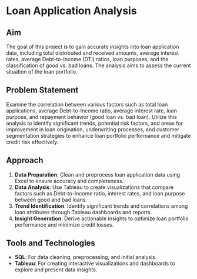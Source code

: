 # Loan Application Analysis

## Aim
The goal of this project is to gain accurate insights into loan application data, including total distributed and received amounts, average interest rates, average Debt-to-Income (DTI) ratios, loan purposes, and the classification of good vs. bad loans. The analysis aims to assess the current situation of the loan portfolio.

## Problem Statement
Examine the correlation between various factors such as total loan applications, average Debt-to-Income ratio, average interest rate, loan purpose, and repayment behavior (good loan vs. bad loan). Utilize this analysis to identify significant trends, potential risk factors, and areas for improvement in loan origination, underwriting processes, and customer segmentation strategies to enhance loan portfolio performance and mitigate credit risk effectively.

## Approach
1. **Data Preparation**: Clean and preprocess loan application data using Excel to ensure accuracy and completeness.
2. **Data Analysis**: Use Tableau to create visualizations that compare factors such as Debt-to-Income ratio, interest rates, and loan purpose between good and bad loans.
3. **Trend Identification**: Identify significant trends and correlations among loan attributes through Tableau dashboards and reports.
4. **Insight Generation**: Derive actionable insights to optimize loan portfolio performance and minimize credit losses.

## Tools and Technologies
- **SQL**: For data cleaning, preprocessing, and initial analysis.
- **Tableau**: For creating interactive visualizations and dashboards to explore and present data insights.






